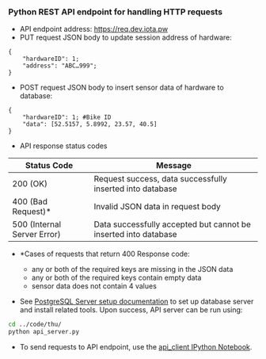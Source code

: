 ### Python REST API endpoint for handling HTTP requests 
- API endpoint address: https://req.dev.iota.pw
- PUT request JSON body to update session address of hardware: 
```
{
    "hardwareID": 1; 
    "address": "ABC…999"; 
}
```
- POST request JSON body to insert sensor data of hardware to database:
```
{
    "hardwareID": 1; #Bike ID
    "data": [52.5157, 5.8992, 23.57, 40.5]
}
```
- API response status codes

Status Code | Message 
---------|----------
200 (OK) | Request success, data successfully inserted into database
400 (Bad Request)* | Invalid JSON data in request body 
500 (Internal Server Error) | Data successfully accepted but cannot be inserted into database 

- *Cases of requests that return 400 Response code:
    - any or both of the required keys are missing in the JSON data
    - any or both of the required keys contain empty data
    - sensor data does not contain 4 values

- See [PostgreSQL Server setup documentation](database_server.md) to set up database server and install related tools. Upon success, API server can be run using:
```bash
cd ../code/thu/
python api_server.py
```
- To send requests to API endpoint, use the [api_client IPython Notebook](../code/thu/api_client.ipynb).